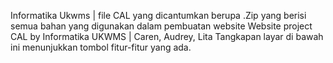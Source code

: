 Informatika Ukwms | file CAL yang dicantumkan berupa .Zip yang berisi semua bahan yang digunakan dalam pembuatan website
Website project CAL by Informatika UKWMS | Caren, Audrey, Lita
Tangkapan layar di bawah ini menunjukkan tombol fitur-fitur yang ada.
